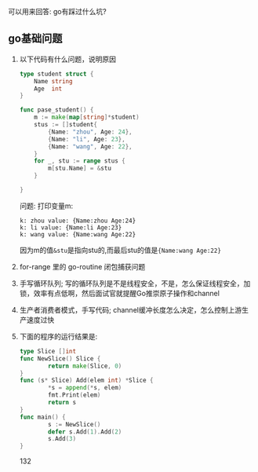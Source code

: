 可以用来回答: go有踩过什么坑?

## go基础问题
1. 以下代码有什么问题，说明原因
    ```go
    type student struct {
        Name string
        Age  int
    }

    func pase_student() {
        m := make(map[string]*student)
        stus := []student{
            {Name: "zhou", Age: 24},
            {Name: "li", Age: 23},
            {Name: "wang", Age: 22},
        }
        for _, stu := range stus {
            m[stu.Name] = &stu
        }

    }
    ```

    问题: 打印变量m:
    ```
    k: zhou value: {Name:zhou Age:24}
    k: li value: {Name:li Age:23}
    k: wang value: {Name:wang Age:22}
    ```
    因为m的值`&stu`是指向stu的,而最后stu的值是`{Name:wang Age:22}`


2. for-range 里的 go-routine 闭包捕获问题

3. 手写循环队列; 写的循环队列是不是线程安全，不是，怎么保证线程安全，加锁，效率有点低啊，然后面试官就提醒Go推崇原子操作和channel

4. 生产者消费者模式，手写代码; channel缓冲长度怎么决定，怎么控制上游生产速度过快

5. 下面的程序的运行结果是:
    ```go
    type Slice []int
    func NewSlice() Slice {
            return make(Slice, 0)
    }
    func (s* Slice) Add(elem int) *Slice {
            *s = append(*s, elem)
            fmt.Print(elem)
            return s
    }
    func main() {  
            s := NewSlice()
            defer s.Add(1).Add(2)
            s.Add(3)
    }
    ```
    132


